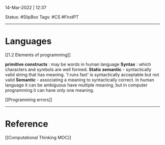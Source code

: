 14-Mar-2022 | 12:37

Status: #SlipBox 
Tags: #CS  #FirstPT 

---
# Languages

[[1.2 Elements of programming]]

**primitive constructs** : may be words in human language 
**Syntax**  : which characters and symbols are well formed.
**Static semantic**  - syntactically valid string that has meaning. 'I runs fast' is syntactically acceptable but not valid 
**Semantic** - associating a meaning to syntactically correct. In human language it can be ambiguous have multiple meaning, but in computer programming it can have only one meaning. 


[[Programming errors]]


---
# Reference
[[Computational Thinking MOC]]